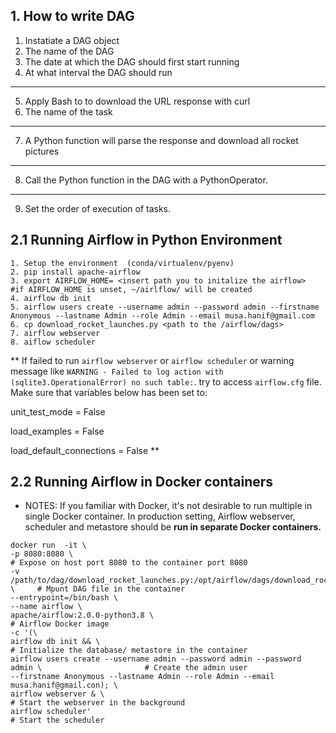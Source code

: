 ## 1. How to write DAG

1. Instatiate a DAG object
2. The name of the DAG
3. The date at which the DAG should first start running
4. At what interval the DAG should run

---

5. Apply Bash to to download the URL response with curl
6. The name of the task

---

7. A Python function will parse the response and download all rocket pictures

---

8. Call the Python function in the DAG with a PythonOperator.

---

9. Set the order of execution of tasks.

## 2.1 Running Airflow in Python Environment

```
1. Setup the environment  (conda/virtualenv/pyenv)
2. pip install apache-airflow
3. export AIRFLOW_HOME= <insert path you to initalize the airflow>                              #if AIRFLOW_HOME is unset, ~/airlflow/ will be created
4. airflow db init
5. airflow users create --username admin --password admin --firstname Anonymous --lastname Admin --role Admin --email musa.hanif@gmail.com
6. cp download_rocket_launches.py <path to the /airflow/dags>
7. airflow webserver
8. aiflow scheduler

```

** If failed to run ```airflow webserver``` or ```airflow scheduler```  or warning message like ```WARNING - Failed to log action with (sqlite3.OperationalError) no such table:```.
try to access ```airflow.cfg``` file. Make sure that variables below has been set to: 

unit_test_mode = False

load_examples = False

load_default_connections = False **

## 2.2 Running Airflow in Docker containers

- NOTES:
  If you familiar with Docker, it's not desirable to run multiple in single Docker container. In production setting, Airflow webserver, scheduler and metastore should be **run in separate Docker containers.**

```
docker run  -it \
-p 8080:8080 \                                                                                  # Expose on host port 8080 to the container port 8080
-v /path/to/dag/download_rocket_launches.py:/opt/airflow/dags/download_rocket_launches.py \     # Mpunt DAG file in the container
--entrypoint=/bin/bash \
--name airflow \
apache/airflow:2.0.0-python3.8 \                                                                # Airflow Docker image
-c '(\
airflow db init && \                                                                            # Initialize the database/ metastore in the container
airflow users create --username admin --password admin --password admin \                       # Create the admin user
--firstname Anonymous --lastname Admin --role Admin --email musa.hanif@gmail.con); \
airflow webserver & \                                                                           # Start the webserver in the background
airflow scheduler'                                                                              # Start the scheduler
```
